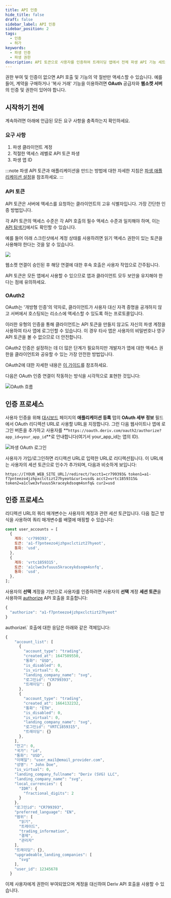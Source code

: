 ```yaml
---
title: API 인증
hide_title: false
draft: false
sidebar_label: API 인증
sidebar_position: 2
tags:
  - 인증
  - 허가
keywords:
  - 파생 인증
  - 파생 권한
description: API 토큰으로 사용자를 인증하여 트레이딩 앱에서 전체 파생 API 기능 세트에 액세스하세요. API 예제를 통해 이 작업을 수행하는 방법을 알아보세요.
---
```


권한 부여 및 인증이 없으면 API 호출 및 기능의 약 절반만 액세스할 수 있습니다. 예를 들어, 계약을 구매하거나 '복사 거래' 기능을 이용하려면 **OAuth** 공급자와 **웹소켓 서버**의 인증 및 권한이 있어야 합니다.

## 시작하기 전에

계속하려면 아래에 언급된 모든 요구 사항을 충족하는지 확인하세요.

### 요구 사항

1. 파생 클라이언트 계정
2. 적절한 액세스 레벨로 API 토큰 파생
3. 파생 앱 ID

:::note
파생 API 토큰과 애플리케이션을 만드는 방법에 대한 자세한 지침은 [파생 애플리케이션 설정](/docs/setting-up-a-deriv-application)을 참조하세요.
:::

### API 토큰

API 토큰은 서버에 액세스를 요청하는 클라이언트의 고유 식별자입니다. 가장 간단한 인증 방법입니다.

각 API 토큰의 액세스 수준은 각 API 호출의 필수 액세스 수준과 일치해야 하며, 이는 [API 탐색기](/api-explorer)에서도 확인할 수 있습니다.

예를 들어 아래 스크린샷에서 계정 상태를 사용하려면 읽기 액세스 권한이 있는 토큰을 사용해야 한다는 것을 알 수 있습니다.

![](/img/acc_status_scope_api_explorer.png)

웹소켓 연결이 승인된 후 해당 연결에 대한 후속 호출은 사용자 작업으로 간주됩니다.

API 토큰은 모든 앱에서 사용할 수 있으므로 앱과 클라이언트 모두 보안을 유지해야 한다는 점에 유의하세요.

### OAuth2

OAuth는 '개방형 인증'의 약자로, 클라이언트가 사용자 대신 자격 증명을 공개하지 않고 서버에서 호스팅되는 리소스에 액세스할 수 있도록 하는 프로토콜입니다.

이러한 유형의 인증을 통해 클라이언트는 API 토큰을 만들지 않고도 자신의 파생 계정을 사용하여 타사 앱에 로그인할 수 있습니다. 이 경우 타사 앱은 사용자의 비밀번호나 영구 API 토큰을 볼 수 없으므로 더 안전합니다.

OAuth2 인증은 설정하는 데 더 많은 단계가 필요하지만 개발자가 앱에 대한 액세스 권한을 클라이언트와 공유할 수 있는 가장 안전한 방법입니다.

OAuth2에 대한 자세한 내용은 [이 가이드](https://aaronparecki.com/oauth-2-simplified/)를 참조하세요.

다음은 OAuth 인증 연결이 작동하는 방식을 시각적으로 표현한 것입니다:

![OAuth 흐름](/img/how_oauth_works.png "OAuth 흐름")

## 인증 프로세스

사용자 인증을 위해 [대시보드](/대시보드) 페이지의 **애플리케이션 등록** 탭의 **OAuth 세부 정보** 필드에서 OAuth 리디렉션 URL로 사용할 URL을 지정합니다. 그런 다음 웹사이트나 앱에 로그인 버튼을 추가하고 사용자를 \*\*`https://oauth.deriv.com/oauth2/authorize?app_id=your_app_id`\*\*로 안내합니다(여기서 your_app_id는 앱의 ID).

![파생 OAuth 로그인](/img/oauth_login.png "파생 OAuth 로그인")

사용자가 가입/로그인하면 리디렉션 URL로 입력한 URL로 리디렉션됩니다. 이 URL에는 사용자의 세션 토큰으로 인수가 추가되며, 다음과 비슷하게 보입니다:

`https://[YOUR_WEB_SITE_URL]/redirect/?acct1=cr799393& token1=a1-f7pnteezo4jzhpxclctizt27hyeot&cur1=usd& acct2=vrtc1859315& token2=a1clwe3vfuuus5kraceykdsoqm4snfq& cur2=usd`

## 인증 프로세스

리디렉션 URL의 쿼리 매개변수는 사용자의 계정과 관련 세션 토큰입니다. 다음 접근 방식을 사용하여 쿼리 매개변수를 배열에 매핑할 수 있습니다:

```js showLineNumbers
const user_accounts = [
  {
    계좌: 'cr799393',
    토큰: 'a1-f7pnteezo4jzhpxclctizt27hyeot',
    통화: 'usd',
  },
  {
    계좌: 'vrtc1859315',
    토큰: 'a1clwe3vfuuus5kraceykdsoqm4snfq',
    통화: 'usd',
  },
];
```

사용자의 **선택** 계정을 기반으로 사용자를 인증하려면 사용자의 **선택** 계정 **세션 토큰**을 사용하여 [authorize](/api-explorer#authorize) API 호출을 호출합니다:

```js showLineNumbers
{
  "authorize": "a1-f7pnteezo4jzhpxclctizt27hyeot"
}
```

authorize\\` 호출에 대한 응답은 아래와 같은 객체입니다:

```js showLineNumbers
{
    "account_list": [
      {
        "account_type": "trading",
        "created_at": 1647509550,
        "통화": "USD",
        "is_disabled": 0,
        "is_virtual": 0,
        "landing_company_name": "svg",
        "로그인id": "CR799393",
        "트레이딩": {}
      },
      {
        "account_type": "trading",
        "created_at": 1664132232,
        "통화": "ETH",
        "is_disabled": 0,
        "is_virtual": 0,
        "landing_company_name": "svg",
        "로그인id": "VRTC1859315",
        "트레이딩": {}
      },
    ],
    "잔고": 0,
    "국가": "id",
    "통화": "USD",
    "이메일": "user_mail@email_provider.com",
    "성명": " John Doe",
    "is_virtual": 0,
    "landing_company_fullname": "Deriv (SVG) LLC",
    "landing_company_name": "svg",
    "local_currencies": {
      "IDR": {
        "fractional_digits": 2
      }
    },
    "로그인id": "CR799393",
    "preferred_language": "EN",
    "범위": [
      "읽기",
      "트레이드",
      "trading_information",
      "결제",
      "관리자"
    ],
    "트레이딩": {},
    "upgradeable_landing_companies": [
      "svg"
    ],
    "user_id": 12345678
  }
```

이제 사용자에게 권한이 부여되었으며 계정을 대신하여 Deriv API 호출을 사용할 수 있습니다.
